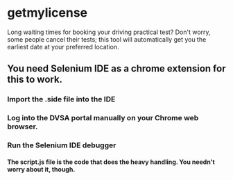# getmylicense
Long waiting times for booking your driving practical test? Don't worry, some people cancel their tests;  this tool will automatically get you the earliest date at your preferred location.


<h2>You need Selenium IDE as a chrome extension for this to work.</h2>
<h3>Import the .side file into the IDE</h3>
<h3>Log into the DVSA portal manually on your Chrome web browser.</h3>
<h3>Run the Selenium IDE debugger</h3>

<h4>The script.js file is the code that does the heavy handling. You needn't worry about it, though.</h4>
